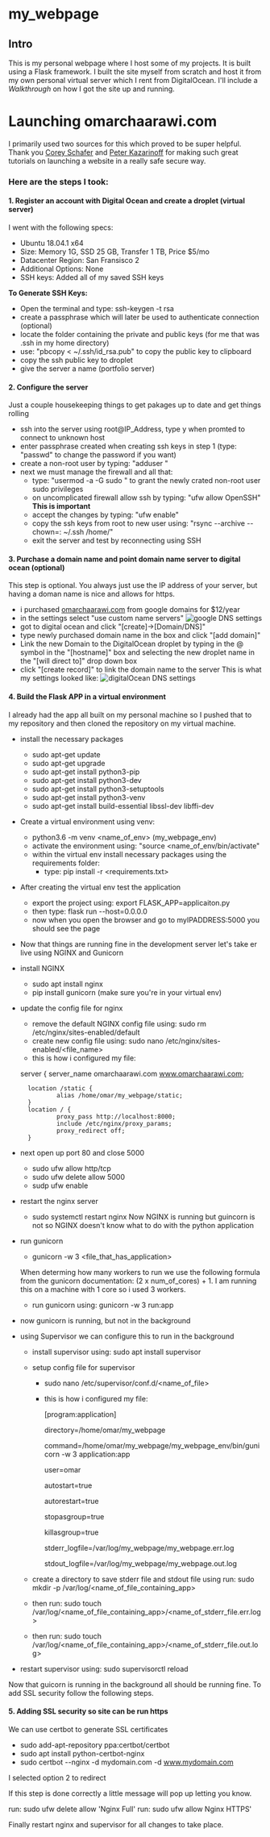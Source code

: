 # my_webpage

## Intro
This is my personal webpage where I host some of my projects. It is built using a Flask framework. I built the site myself from scratch and host it from my own personal virtual server which I rent from DigitalOcean. I'll include a *Walkthrough* on how I got the site up and running. 

# Launching omarchaarawi.com
I primarily used two sources for this which proved to be super helpful. Thank you [Corey Schafer](https://www.youtube.com/watch?v=goToXTC96Co) and [Peter Kazarinoff](https://pythonforundergradengineers.com/flask-app-on-digital-ocean.html#set-up-a-new-digital-ocean-droplet) for making such great tutorials on launching a website in a really safe secure way.
### Here are the steps I took:
#### 1. Register an account with Digital Ocean and create a droplet (virtual server)
I went with the following specs:
* Ubuntu 18.04.1 x64
* Size: Memory 1G, SSD 25 GB, Transfer 1 TB, Price $5/mo
* Datacenter Region: San Fransisco 2
* Additional Options: None
* SSH keys: Added all of my saved SSH keys 

**To Generate SSH Keys:**
* Open the terminal and type: ssh-keygen -t rsa
* create a passphrase which will later be used to authenticate connection (optional)
* locate the folder containing the private and public keys (for me that was .ssh in my home directory)
* use: "pbcopy < ~/.ssh/id_rsa.pub" to copy the public key to clipboard
* copy the ssh public key to droplet
* give the server a name (portfolio server)

#### 2. Configure the server
Just a couple housekeeping things to get pakages up to date and get things rolling
* ssh into the server using root@IP_Address, type y when promted to connect to unknown host
* enter passphrase created when creating ssh keys in step 1 (type: "passwd" to change the password if you want)
* create a non-root user by typing: "adduser <user>"
* next we must manage the firewall and all that:
  * type: "usermod -a -G sudo <user>" to grant the newly crated non-root user sudo privileges
  * on uncomplicated firewall allow ssh by typing: "ufw allow OpenSSH" **This is important**
  * accept the changes by typing: "ufw enable"
  * copy the ssh keys from root to new user using: "rsync --archive --chown=<user>:<user> ~/.ssh /home/<user>"
  * exit the server and test by reconnecting using SSH

#### 3. Purchase a domain name and point domain name server to digital ocean (optional)
This step is optional. You always just use the IP address of your server, but having a doman name is nice and allows for https.
* i purchased [omarchaarawi.com](https://omarchaarawi.com/) from google domains for $12/year
* in the settings select "use custom name servers"
![google DNS settings](/images/google_DNS_settings.png)
* got to digital ocean and click "[create]->[Domain/DNS]"
* type newly purchased domain name in the box and click "[add domain]"
* Link the new Domain to the DigitalOcean droplet by typing in the @ symbol in the "[hostname]" box and selecting
the new droplet name in the "[will direct to]" drop down box
* click "[create record]" to link the domain name to the server
  This is what my settings looked like:
  ![digitalOcean DNS settings](/images/digitalOcean_DNS_settings.png)
  
#### 4. Build the Flask APP in a virtual environment
I already had the app all built on my personal machine so I pushed that to my repository and then cloned the
repository on my virtual machine.
* install the necessary packages
  * sudo apt-get update
  * sudo apt-get upgrade
  * sudo apt-get install python3-pip
  * sudo apt-get install python3-dev
  * sudo apt-get install python3-setuptools
  * sudo apt-get install python3-venv
  * sudo apt-get install build-essential libssl-dev libffi-dev
* Create a virtual environment using venv:
  * python3.6 -m venv <name_of_env> (my_webpage_env)
  * activate the environment using: "source <name_of_env/bin/activate"
  * within the virtual env install necessary packages using the requirements folder:
    * type: pip install -r <requirements.txt> 
* After creating the virtual env test the application
  * export the project using: export FLASK_APP=applicaiton.py
  * then type: flask run --host=0.0.0.0
  * now when you open the browser and go to myIPADDRESS:5000 you should see the page
* Now that things are running fine in the development server let's take er live using NGINX and Gunicorn
* install NGINX
  * sudo apt install nginx
  * pip install gunicorn  (make sure you're in your virtual env)
* update the config file for nginx
  * remove the default NGINX config file using: sudo rm /etc/nginx/sites-enabled/default
  * create new config file using: sudo nano /etc/nginx/sites-enabled/<file_name>
  * this is how i configured my file:
  
  server {
        server_name omarchaarawi.com www.omarchaarawi.com;

        location /static {
                alias /home/omar/my_webpage/static;
        }
        location / {
                proxy_pass http://localhost:8000;
                include /etc/nginx/proxy_params;
                proxy_redirect off;
        }

* next open up port 80 and close 5000
  * sudo ufw allow http/tcp
  * sudo ufw delete allow 5000
  * sudp ufw enable
* restart the nginx server
  * sudo systemctl restart nginx
Now NGINX is running but guincorn is not so NGINX doesn't know what to do with the python application
* run gunicorn
  * gunicorn -w 3 <file_that_has_application>
  
  When determing how many workers to run we use the following formula from the gunicorn documentation: (2 x num_of_cores) + 1. I am running
  this on a machine with 1 core so i used 3 workers.
  
  * run gunicorn using: gunicorn -w 3 run:app
* now gunicorn is running, but not in the background
* using Supervisor we can configure this to run in the background
  * install supervisor using: sudo apt install supervisor
  * setup config file for supervisor
    * sudo nano /etc/supervisor/conf.d/<name_of_file>
    * this is how i configured my file:
    
      [program:application]
      
      directory=/home/omar/my_webpage
      
      command=/home/omar/my_webpage/my_webpage_env/bin/gunicorn -w 3 application:app
      
      user=omar
      
      autostart=true
      
      autorestart=true
      
      stopasgroup=true
      
      killasgroup=true
      
      stderr_logfile=/var/log/my_webpage/my_webpage.err.log
      
      stdout_logfile=/var/log/my_webpage/my_webpage.out.log

  * create a directory to save stderr file and stdout file using run: sudo mkdir -p /var/log/<name_of_file_containing_app>
  * then run: sudo touch /var/log/<name_of_file_containing_app>/<name_of_stderr_file.err.log>
  * then run: sudo touch /var/log/<name_of_file_containing_app>/<name_of_stderr_file.out.log>
* restart supervisor using: sudo supervisorctl reload 

Now that guicorn is running in the background all should be running fine. To add SSL security follow the following steps.

#### 5. Adding SSL security so site can be run https

We can use certbot to generate SSL certificates

* sudo add-apt-repository ppa:certbot/certbot
* sudo apt install python-certbot-nginx
* sudo certbot --nginx -d mydomain.com -d www.mydomain.com

I selected option 2 to redirect

If this step is done correctly a little message will pop up letting you know. 

run: sudo ufw delete allow 'Nginx Full'
run: sudo ufw allow Nginx HTTPS'

Finally restart nginx and supervisor for all changes to take place.


  
    

 

 
 

  




